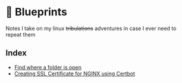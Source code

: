 # :blue_book: Blueprints

Notes I take on my linux ~~tribulations~~ adventures in case I ever need to repeat them

## Index
* [Find where a folder is open](disk_usage.md)
* [Creating SSL Certificate for NGINX using Certbot](ssl_certbot.md)
